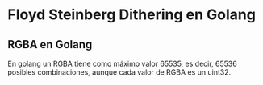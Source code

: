 # Floyd Steinberg Dithering en Golang 

## RGBA en Golang
En golang un RGBA tiene como máximo valor 65535, es decir, 65536 posibles
combinaciones, aunque cada valor de RGBA es un uint32.